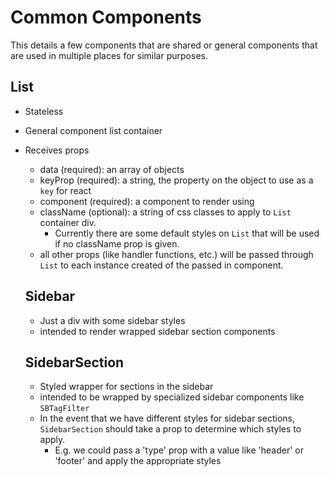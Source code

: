 # Common Components

This details a few components that are shared or general components that are used in multiple places for similar purposes.

## List
- Stateless
- General component list container
- Receives props
  - data (required): an array of objects
  - keyProp (required): a string, the property on the object to use as a `key` for react
  - component (required): a component to render using 
  - className (optional): a string of css classes to apply to `List` container div.
    - Currently there are some default styles on `List` that will be used if no className prop is given.
  - all other props (like handler functions, etc.) will be passed through `List` to each instance created of the passed in component.

  ## Sidebar
  - Just a div with some sidebar styles
  - intended to render wrapped sidebar section components

  ## SidebarSection
  - Styled wrapper for sections in the sidebar
  - intended to be wrapped by specialized sidebar components like `SBTagFilter`
  - In the event that we have different styles for sidebar sections, `SidebarSection` should take a prop to determine which styles to apply.
    - E.g. we could pass a 'type' prop with a value like 'header' or 'footer' and apply the appropriate styles
